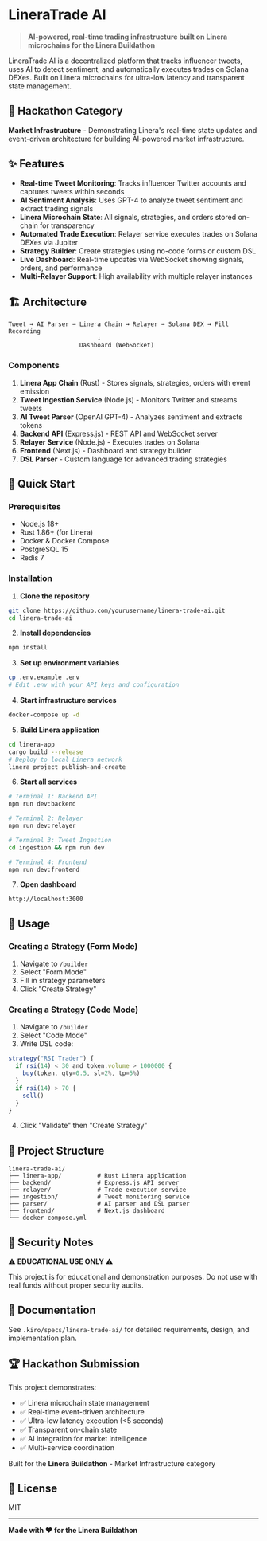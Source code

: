# LineraTrade AI

> **AI-powered, real-time trading infrastructure built on Linera microchains for the Linera Buildathon**

LineraTrade AI is a decentralized platform that tracks influencer tweets, uses AI to detect sentiment, and automatically executes trades on Solana DEXes. Built on Linera microchains for ultra-low latency and transparent state management.

## 🎯 Hackathon Category

**Market Infrastructure** - Demonstrating Linera's real-time state updates and event-driven architecture for building AI-powered market infrastructure.

## ✨ Features

- **Real-time Tweet Monitoring**: Tracks influencer Twitter accounts and captures tweets within seconds
- **AI Sentiment Analysis**: Uses GPT-4 to analyze tweet sentiment and extract trading signals
- **Linera Microchain State**: All signals, strategies, and orders stored on-chain for transparency
- **Automated Trade Execution**: Relayer service executes trades on Solana DEXes via Jupiter
- **Strategy Builder**: Create strategies using no-code forms or custom DSL
- **Live Dashboard**: Real-time updates via WebSocket showing signals, orders, and performance
- **Multi-Relayer Support**: High availability with multiple relayer instances

## 🏗️ Architecture

```
Tweet → AI Parser → Linera Chain → Relayer → Solana DEX → Fill Recording
                         ↓
                    Dashboard (WebSocket)
```

### Components

1. **Linera App Chain** (Rust) - Stores signals, strategies, orders with event emission
2. **Tweet Ingestion Service** (Node.js) - Monitors Twitter and streams tweets
3. **AI Tweet Parser** (OpenAI GPT-4) - Analyzes sentiment and extracts tokens
4. **Backend API** (Express.js) - REST API and WebSocket server
5. **Relayer Service** (Node.js) - Executes trades on Solana
6. **Frontend** (Next.js) - Dashboard and strategy builder
7. **DSL Parser** - Custom language for advanced trading strategies

## 🚀 Quick Start

### Prerequisites

- Node.js 18+
- Rust 1.86+ (for Linera)
- Docker & Docker Compose
- PostgreSQL 15
- Redis 7

### Installation

1. **Clone the repository**
```bash
git clone https://github.com/yourusername/linera-trade-ai.git
cd linera-trade-ai
```

2. **Install dependencies**
```bash
npm install
```

3. **Set up environment variables**
```bash
cp .env.example .env
# Edit .env with your API keys and configuration
```

4. **Start infrastructure services**
```bash
docker-compose up -d
```

5. **Build Linera application**
```bash
cd linera-app
cargo build --release
# Deploy to local Linera network
linera project publish-and-create
```

6. **Start all services**
```bash
# Terminal 1: Backend API
npm run dev:backend

# Terminal 2: Relayer
npm run dev:relayer

# Terminal 3: Tweet Ingestion
cd ingestion && npm run dev

# Terminal 4: Frontend
npm run dev:frontend
```

7. **Open dashboard**
```
http://localhost:3000
```

## 📖 Usage

### Creating a Strategy (Form Mode)

1. Navigate to `/builder`
2. Select "Form Mode"
3. Fill in strategy parameters
4. Click "Create Strategy"

### Creating a Strategy (Code Mode)

1. Navigate to `/builder`
2. Select "Code Mode"
3. Write DSL code:

```javascript
strategy("RSI Trader") {
  if rsi(14) < 30 and token.volume > 1000000 {
    buy(token, qty=0.5, sl=2%, tp=5%)
  }
  if rsi(14) > 70 {
    sell()
  }
}
```

4. Click "Validate" then "Create Strategy"

## 📁 Project Structure

```
linera-trade-ai/
├── linera-app/          # Rust Linera application
├── backend/             # Express.js API server
├── relayer/             # Trade execution service
├── ingestion/           # Tweet monitoring service
├── parser/              # AI parser and DSL parser
├── frontend/            # Next.js dashboard
└── docker-compose.yml
```

## 🔐 Security Notes

⚠️ **EDUCATIONAL USE ONLY** ⚠️

This project is for educational and demonstration purposes. Do not use with real funds without proper security audits.

## 📄 Documentation

See `.kiro/specs/linera-trade-ai/` for detailed requirements, design, and implementation plan.

## 🏆 Hackathon Submission

This project demonstrates:
- ✅ Linera microchain state management
- ✅ Real-time event-driven architecture
- ✅ Ultra-low latency execution (<5 seconds)
- ✅ Transparent on-chain state
- ✅ AI integration for market intelligence
- ✅ Multi-service coordination

Built for the **Linera Buildathon** - Market Infrastructure category

## 📄 License

MIT

---

**Made with ❤️ for the Linera Buildathon**
